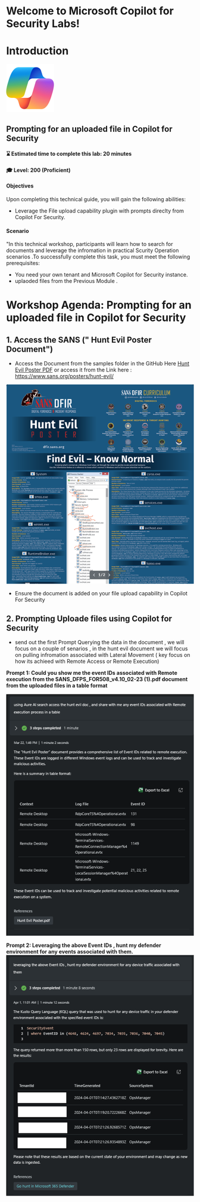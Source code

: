 # Welcome to Microsoft Copilot for Security Labs!
# Introduction
![Security CoPilot Logo](https://github.com/Azure/Copilot-For-Security/blob/main/Images/ic_fluent_copilot_64_64%402x.png)
##  Prompting for an uploaded file in Copilot for Security 
#### ⌛ Estimated time to complete this lab: 20 minutes
#### 🎓 Level: 200 (Proficient)

#### Objectives

Upon completing this technical guide, you will gain the following abilities:<br>

* Leverage the File upload capability  plugin with prompts direclty from Copilot For Security.<br>


#### Scenario
"In this technical workshop, participants will learn how to search for documents and leverage the infromation in practical Scurity Operation scenarios .To successfully complete this task, you must meet the following prerequisites:<br>

* You need your own tenant and Microsoft Copilot for Security instance.<br>
* uplaoded files from the Previous Module .<br>


# Workshop Agenda: Prompting for an uploaded file in Copilot for Security 

## 1. Access the SANS (" Hunt Evil Poster Document")
- Access the Document from the samples folder in the GitHub Here [Hunt Evil Poster PDF](https://github.com/Azure/Copilot-For-Security/blob/main/Technical%20Workshops/Knowledge%20base%20Workshop/Sample%20Files/Hunt%20Evil%20Poster.pdf) or access it from the Link here : https://www.sans.org/posters/hunt-evil/

![Hunt Evil 3](https://github.com/Azure/Copilot-For-Security/blob/main/Images/KB%20Images/huntevil3.png?raw=true)

- Ensure the document is added on your file upload capability in Copilot For Security 

## 2. Prompting Uploade files using Copilot for Security 

- send out the first Prompt Querying the data in the document , we will focus on a couple of senarios , in the hunt evil document we will focus on pulling infromation associated with Lateral Movement ( key focus on how its achieed with Remote Access or Remote Execution)

**Prompt 1: Could you show me the event IDs associated with Remote execution from the SANS_DFPS_FOR508_v4.10_02-23 (1).pdf document from the uploaded files in a table format**

![Hunt Evil Poster](https://github.com/Azure/Copilot-For-Security/blob/main/Images/KB%20Images/huntevil.png?raw=true)

**Prompt 2: Leveraging the above Event IDs , hunt my defender environment for any events associated with them.**
![Hunt Evil Poster 2](https://github.com/Azure/Copilot-For-Security/blob/main/Images/KB%20Images/huntevil2.png?raw=true)

